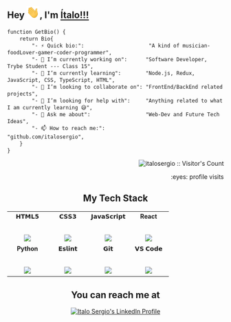 ## Hey <img src="https://raw.githubusercontent.com/parth-27/parth-27/master/Hi.gif" width="30px">, I'm [Ítalo!!!](https://github.com/italosergio)

```golang
function GetBio() {
	return Bio{
		"- ⚡ Quick bio:":                     "A kind of musician-foodLover-gamer-coder-programmer",
		"- 🔭 I’m currently working on":      "Software Developer, Trybe Student --- Class 15",
		"- 🌱 I’m currently learning":        "Node.js, Redux, JavaScript, CSS, TypeScript, HTML",
		"- 👯 I’m looking to collaborate on": "FrontEnd/BackEnd related projects",
		"- 🤔 I’m looking for help with":     "Anything related to what I am currently learning 😅",
		"- 💬 Ask me about":                  "Web-Dev and Future Tech Ideas",
		"- 📫 How to reach me:":              "github.com/italosergio",
	}
}
```
<p align="right"><img src="https://profile-counter.glitch.me/{italosergio}/count.svg" alt="italosergio :: Visitor's Count" /></p>
<p align="right">:eyes: profile visits</p>

<h2 align="center">My Tech Stack</h2>

<table align="center">
  <tbody>
    <tr valign="top">
      <td width="25%" align="center">
        <span>𝗛𝗧𝗠𝗟𝟱</span><br><br><br>
        <img height="64px" src="https://cdn.svgporn.com/logos/html-5.svg">
      </td>
      <td width="25%" align="center">
        <span>𝗖𝗦𝗦𝟯</span><br><br><br>
        <img height="64px" src="https://cdn.svgporn.com/logos/css-3.svg">
      </td>
      <td width="25%" align="center">
        <span>𝗝𝗮𝘃𝗮𝗦𝗰𝗿𝗶𝗽𝘁</span><br><br><br>
        <img height="64px" src="https://cdn.svgporn.com/logos/javascript.svg">
      </td>
      <td width="25%" align="center">
        <span><strong>React</strong>
        </span><br><br><br>
        <img height="64px" src="https://cdn4.iconfinder.com/data/icons/logos-3/600/React.js_logo-512.png">
      </td>
    </tr>
    <tr valign="top">
      <td width="25%" align="center">
        <span><strong>Python</strong>
        </span><br><br><br>
        <img height="64px" src="https://cdn4.iconfinder.com/data/icons/logos-and-brands/512/267_Python_logo-128.png">
      </td>
      <td width="25%" align="center">
        <span><strong>𝗘𝘀𝗹𝗶𝗻𝘁</strong>
        </span><br><br><br>
        <img height="64px" src="https://cdn.svgporn.com/logos/eslint.svg">
      </td>
      <td width="25%" align="center">
        <span>𝗚𝗶𝘁</span><br><br><br>
        <img height="64px" src="https://cdn.svgporn.com/logos/git-icon.svg">
      </td>
      <td width="25%" align="center">
        <span>𝗩𝗦 𝗖𝗼𝗱𝗲</span><br><br><br>
        <img height="64px" src="https://cdn.svgporn.com/logos/visual-studio-code.svg">
      </td>
    </tr>
  </tbody>
</table>

<h2 align="center">You can reach me at</h2>

<p align="center">
   <a href="https://www.linkedin.com/in/italosergio/">
    <img src="https://www.vectorlogo.zone/logos/linkedin/linkedin-icon.svg" alt="Italo Sergio's LinkedIn Profile" height="50" width="50">
  </a>
</p>
